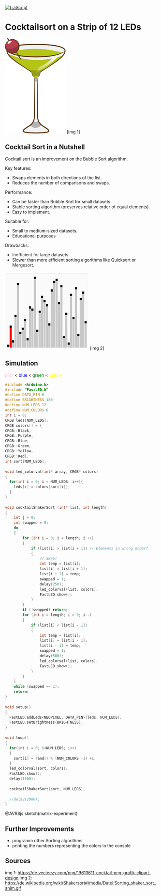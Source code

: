 <!--

author:   
version:  0.1.0
language: EN
narrator: US English Female Female

import: https://raw.githubusercontent.com/liaTemplates/AVR8js/main/README.md
import: https://raw.githubusercontent.com/liascript-templates/plantUML/master/README.md
import: https://github.com/liascript/CodeRunner

-->

[![LiaScript](https://raw.githubusercontent.com/LiaScript/LiaScript/master/badges/course.svg)](https://liascript.github.io/course/?https://github.com/HansGrundig/ROB-Cocktailsort/blob/main/README.md)

# Cocktailsort on a Strip of 12 LEDs

<img src="./img/Cocktail.png" width="200">
[img 1]

## Cocktail Sort in a Nutshell

Cocktail sort is an improvement on the Bubble Sort algorithm.

Key features:

- Swaps elements in both directions of the list.
- Reduces the number of comparisons and swaps.

Performance:

- Can be faster than Bubble Sort for small datasets.
- Stable sorting algorithm (preserves relative order of equal elements).
- Easy to implement.

Suitable for:

- Small to medium-sized datasets.
- Educational purposes

Drawbacks:

- Inefficient for large datasets.
- Slower than more efficient sorting algorithms like Quicksort or Mergesort.

<img src="./img/Animation.gif" alt="Cocktailsort Animation">
[img 2]




## Simulation


<span style="color:pink">
pink
</span>
<
<span style="color:blue">
blue
</span>
<
<span style="color:green">
green
</span>
<
<span style="color:yellow">
yellow
</span>


<div id="matrix-experiment">
<wokwi-neopixel-matrix pin="6" cols="12" rows="1"></wokwi-neopixel-matrix>
<span id="simulation-time"></span>
</div>

```cpp             Cocktailsort Simulation
#include <Arduino.h>
#include "FastLED.h"
#define DATA_PIN 6
#define BRIGHTNESS 180
#define NUM_LEDS 12
#define NUM_COLORS 6
int i = 0;
CRGB leds[NUM_LEDS];
CRGB colors[] = {
CRGB::Black,
CRGB::Purple,
CRGB::Blue,
CRGB::Green,
CRGB::Yellow,
CRGB::Red};
int sort[NUM_LEDS];

void led_colorval(int* array, CRGB* colors)
{
  for(int i = 0; i < NUM_LEDS; i++){
    leds[i] = colors[sort[i]];
  }
}

void cocktailShakerSort (int* list, int length)
{
    int j = 0;
    int swapped = 0;
    do
    {
        for (int i = 0; i < length; i ++)
        {
            if (list[i] > list[i + 1]) // Elements in wrong order?
            {
                // Swap!
                int temp = list[i];
                list[i] = list[i + 1];
                list[i + 1] = temp;
                swapped = 1;
                delay(250); 
                led_colorval(list, colors);
                FastLED.show(); 
            }
        }
        if (!swapped) return;
        for (int i = length; i > 0; i--)
        {
            if (list[i] < list[i - 1])
            {
                int temp = list[i];
                list[i] = list[i - 1];
                list[i - 1] = temp;
                swapped = 1;
                delay(500); 
                led_colorval(list, colors);
                FastLED.show(); 
            }
        }
    }
    while (swapped == 1);
    return;
}

void setup()
{
  FastLED.addLeds<NEOPIXEL, DATA_PIN>(leds, NUM_LEDS);
  FastLED.setBrightness(BRIGHTNESS);
}

void loop()
{
  for(int i = 0; i<NUM_LEDS; i++)
  {
    sort[i] = rand() % (NUM_COLORS -1) +1;
  }
  led_colorval(sort, colors);
  FastLED.show();
  delay(1500);

  cocktailShakerSort(sort, NUM_LEDS);
  
  //delay(2000);
}
```
@AVR8js.sketch(matrix-experiment)

## Further Improvements
- programm other Sorting algorithms 
- printing the numbers representing the colors in the console

## Sources
img 1: https://de.vecteezy.com/png/19613611-cocktail-png-grafik-clipart-design
img 2: https://de.wikipedia.org/wiki/Shakersort#/media/Datei:Sorting_shaker_sort_anim.gif 

